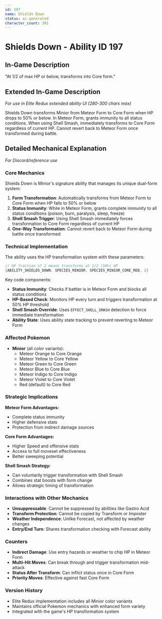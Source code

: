 ```yaml
---
id: 197
name: Shields Down
status: ai-generated
character_count: 301
---
```


# Shields Down - Ability ID 197

## In-Game Description
"At 1/2 of max HP or below, transforms into Core form."

## Extended In-Game Description
*For use in Elite Redux extended ability UI (280-300 chars max)*

Shields Down transforms Minior from Meteor Form to Core Form when HP drops to 50% or below. In Meteor Form, grants immunity to all status conditions. When using Shell Smash, immediately transforms to Core Form regardless of current HP. Cannot revert back to Meteor Form once transformed during battle.

## Detailed Mechanical Explanation
*For Discord/reference use*

### Core Mechanics
Shields Down is Minior's signature ability that manages its unique dual-form system:

1. **Form Transformation**: Automatically transforms from Meteor Form to Core Form when HP falls to 50% or below
2. **Status Immunity**: While in Meteor Form, grants complete immunity to all status conditions (poison, burn, paralysis, sleep, freeze)
3. **Shell Smash Trigger**: Using Shell Smash immediately forces transformation to Core Form regardless of current HP
4. **One-Way Transformation**: Cannot revert back to Meteor Form during battle once transformed

### Technical Implementation
The ability uses the HP transformation system with these parameters:
```c
// HP fraction of 2 means transforms at 1/2 (50%) HP
{ABILITY_SHIELDS_DOWN, SPECIES_MINIOR, SPECIES_MINIOR_CORE_RED, 2}
```

Key code components:
- **Status Immunity**: Checks if battler is in Meteor Form and blocks all status conditions
- **HP-Based Check**: Monitors HP every turn and triggers transformation at 50% HP threshold
- **Shell Smash Override**: Uses `EFFECT_SHELL_SMASH` detection to force immediate transformation
- **Ability State**: Uses ability state tracking to prevent reverting to Meteor Form

### Affected Pokemon
- **Minior** (all color variants):
  - Meteor Orange to Core Orange
  - Meteor Yellow to Core Yellow
  - Meteor Green to Core Green
  - Meteor Blue to Core Blue
  - Meteor Indigo to Core Indigo
  - Meteor Violet to Core Violet
  - Red (default) to Core Red

### Strategic Implications
**Meteor Form Advantages:**
- Complete status immunity
- Higher defensive stats
- Protection from indirect damage sources

**Core Form Advantages:**
- Higher Speed and offensive stats
- Access to full moveset effectiveness
- Better sweeping potential

**Shell Smash Strategy:**
- Can voluntarily trigger transformation with Shell Smash
- Combines stat boosts with form change
- Allows strategic timing of transformation

### Interactions with Other Mechanics
- **Unsuppressable**: Cannot be suppressed by abilities like Gastro Acid
- **Transform Protection**: Cannot be copied by Transform or Imposter
- **Weather Independence**: Unlike Forecast, not affected by weather changes
- **Entry/End Turn**: Shares transformation checking with Forecast ability

### Counters
- **Indirect Damage**: Use entry hazards or weather to chip HP in Meteor Form
- **Multi-Hit Moves**: Can break through and trigger transformation mid-attack
- **Status After Transform**: Can inflict status once in Core Form
- **Priority Moves**: Effective against fast Core Form

### Version History
- Elite Redux implementation includes all Minior color variants
- Maintains official Pokemon mechanics with enhanced form variety
- Integrated with the game's HP transformation system